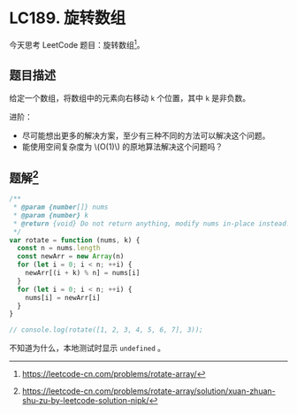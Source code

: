 # LC189. 旋转数组

今天思考 LeetCode 题目：旋转数组[^fn:1]。

## 题目描述

给定一个数组，将数组中的元素向右移动 `k` 个位置，其中 `k` 是非负数。

进阶：

- 尽可能想出更多的解决方案，至少有三种不同的方法可以解决这个问题。
- 能使用空间复杂度为 \\(O(1)\\) 的原地算法解决这个问题吗？

## 题解[^fn:2]

```js
/**
 * @param {number[]} nums
 * @param {number} k
 * @return {void} Do not return anything, modify nums in-place instead.
 */
var rotate = function (nums, k) {
  const n = nums.length
  const newArr = new Array(n)
  for (let i = 0; i < n; ++i) {
    newArr[(i + k) % n] = nums[i]
  }
  for (let i = 0; i < n; ++i) {
    nums[i] = newArr[i]
  }
}

// console.log(rotate([1, 2, 3, 4, 5, 6, 7], 3));
```

不知道为什么，本地测试时显示 `undefined` 。

[^fn:1]: <https://leetcode-cn.com/problems/rotate-array/>
[^fn:2]: <https://leetcode-cn.com/problems/rotate-array/solution/xuan-zhuan-shu-zu-by-leetcode-solution-nipk/>
